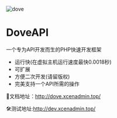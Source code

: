 ![dove](http://dove.xcenadmin.top/DoveAPI.jpg)

# DoveAPI
一个专为API开发而生的PHP快速开发框架

- 运行快(在虚拟主机运行速度最快0.0018秒)
- 可扩展
- 方便二次开发(请留版权)
- 完美支持一个API所需的操作

📃文档地址：http://dove.xcenadmin.top/

🛠测试地址:http://dev.xcenadmin.top/
